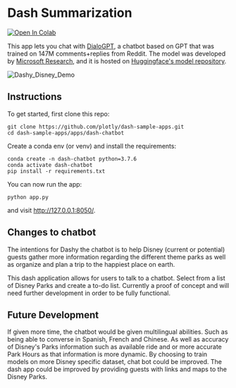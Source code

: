 # Dash Summarization
[![Open In Colab](https://colab.research.google.com/assets/colab-badge.svg)](https://colab.research.google.com/github/plotly/dash-sample-apps/blob/master/apps/dash-chatbot/ColabDemo.ipynb)

This app lets you chat with [DialoGPT](https://huggingface.co/transformers/model_doc/dialogpt.html), a chatbot based on GPT that was trained on 147M comments+replies from Reddit. The model was developed by [Microsoft Research](https://github.com/microsoft/DialoGPT), and it is hosted on [Huggingface's model repository](https://huggingface.co/microsoft/DialoGPT-large).

![Dashy_Disney_Demo](https://github.com/Vi-Data/NLP_BOT/blob/main/Dashy_Disney_Demo.gif)
## Instructions


To get started, first clone this repo:
```
git clone https://github.com/plotly/dash-sample-apps.git
cd dash-sample-apps/apps/dash-chatbot
```

Create a conda env (or venv) and install the requirements:
```
conda create -n dash-chatbot python=3.7.6
conda activate dash-chatbot
pip install -r requirements.txt
```

You can now run the app:
```
python app.py
```

and visit http://127.0.0.1:8050/.


## Changes to chatbot

The intentions for Dashy the chatbot is to help Disney (current or potential) guests gather more information regarding the different theme parks as well as organize and plan a trip to the happiest place on earth. 

This dash application allows for users to talk to a chatbot. Select from a list of Disney Parks and create a to-do list. Currently a proof of concept and will need further development in order to be fully functional.

## Future Development

If given more time, the chatbot would be given multilingual abilities. Such as being able to converse in Spanish, French and Chinese. As well as accuracy of Disney's Parks information such as available ride and or more accurate Park Hours as that information is more dynamic. By choosing to train models on more Disney specific dataset, chat bot could be improved. The dash app could be improved by providing guests with links and maps to the Disney Parks.
